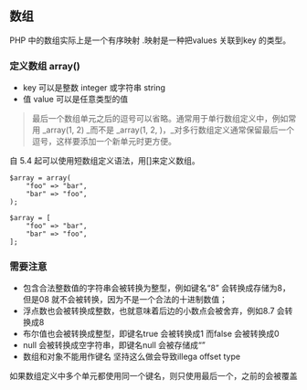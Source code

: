 ## 数组

PHP 中的数组实际上是一个有序映射 .映射是一种把values 关联到key 的类型。

### **定义数组 array\(\)**

* key 可以是整数 integer 或字符串 string 
* 值 value 可以是任意类型的值

> 最后一个数组单元之后的逗号可以省略。通常用于单行数组定义中，例如常用 _array\(1, 2\) _而不是 _array\(1, 2, \)，_对多行数组定义通常保留最后一个逗号，这样要添加一个新单元时更方便。

自 5.4 起可以使用短数组定义语法，用\[\]来定义数组。

```
$array = array(
    "foo" => "bar",
    "bar" => "foo",
);

$array = [
    "foo" => "bar",
    "bar" => "foo",
];
```

### 需要注意

* 包含合法整数值的字符串会被转换为整型，例如键名“8” 会转换成存储为8，但是08 就不会被转换，因为不是一个合法的十进制数值；
* 浮点数也会被转换成整数，也就意味着后边的小数点会被舍弃，例如8.7 会转换成8
* 布尔值也会被转换成整型，即键名true 会被转换成1 而false 会被转换成0
* null 会被转换成空字符串，即键名null 会被存储成“”
* 数组和对象不能用作键名 坚持这么做会导致illega offset type

如果数组定义中多个单元都使用同一个键名，则只使用最后一个，之前的会被覆盖



